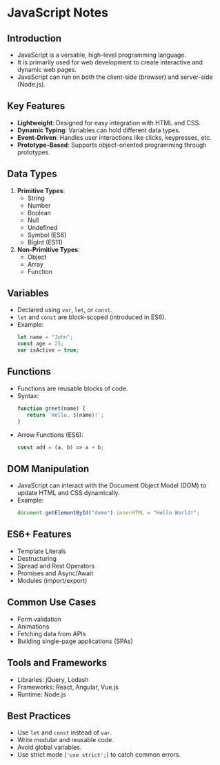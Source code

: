 # JavaScript Notes

## Introduction
- JavaScript is a versatile, high-level programming language.
- It is primarily used for web development to create interactive and dynamic web pages.
- JavaScript can run on both the client-side (browser) and server-side (Node.js).

## Key Features
- **Lightweight**: Designed for easy integration with HTML and CSS.
- **Dynamic Typing**: Variables can hold different data types.
- **Event-Driven**: Handles user interactions like clicks, keypresses, etc.
- **Prototype-Based**: Supports object-oriented programming through prototypes.

## Data Types
1. **Primitive Types**:
    - String
    - Number
    - Boolean
    - Null
    - Undefined
    - Symbol (ES6)
    - BigInt (ES11)
2. **Non-Primitive Types**:
    - Object
    - Array
    - Function

## Variables
- Declared using `var`, `let`, or `const`.
- `let` and `const` are block-scoped (introduced in ES6).
- Example:
  ```javascript
  let name = "John";
  const age = 25;
  var isActive = true;
  ```

## Functions
- Functions are reusable blocks of code.
- Syntax:
  ```javascript
  function greet(name) {
     return `Hello, ${name}!`;
  }
  ```
- Arrow Functions (ES6):
  ```javascript
  const add = (a, b) => a + b;
  ```

## DOM Manipulation
- JavaScript can interact with the Document Object Model (DOM) to update HTML and CSS dynamically.
- Example:
  ```javascript
  document.getElementById("demo").innerHTML = "Hello World!";
  ```

## ES6+ Features
- Template Literals
- Destructuring
- Spread and Rest Operators
- Promises and Async/Await
- Modules (import/export)

## Common Use Cases
- Form validation
- Animations
- Fetching data from APIs
- Building single-page applications (SPAs)

## Tools and Frameworks
- Libraries: jQuery, Lodash
- Frameworks: React, Angular, Vue.js
- Runtime: Node.js

## Best Practices
- Use `let` and `const` instead of `var`.
- Write modular and reusable code.
- Avoid global variables.
- Use strict mode (`'use strict';`) to catch common errors.
